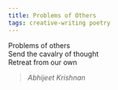 ```yaml
---
title: Problems of Others 
tags: creative-writing poetry  
---
```


Problems of others  
Send the cavalry of thought  
Retreat from our own

> <cite>Abhijeet Krishnan</cite>
